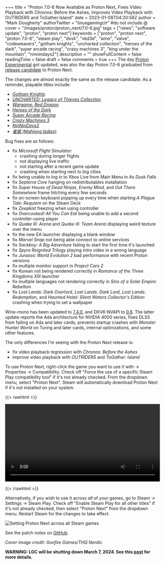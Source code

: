 +++
title = "Proton 7.0-6 Now Available as Proton Next, Fixes Video Playback with Chronos: Before the Ashes, Improves Video Playback with OUTRIDERS and ToGather:Island"
date = 2023-01-08T04:20:58Z
author = "Mark Dougherty"
authorTwitter = "linuxgamingctr" #do not include @
cover = "/images/proton/proton_next/7.0-6.jpg"
tags = ["news", "software update", "proton", "proton next"]
keywords = ["proton", "proton next", "proton 7.0-6", "steam play", "dxvk", "vkd3d", "wine", "valve", "codeweavers", "gotham knights", "uncharted collection", "heroes of the dark", "super arcade racing", "crazy machines 3", "king under the mountain", "ninnindays2"]
description = ""
showFullContent = false
readingTime = false
draft = false
comments = true
+++
The day [Proton Experimental](https://linuxgamingcentral.com/posts/proton-experimental-update-1-06-2023/) got updated, was also the day Proton 7.0-6 graduated from [release candidate](https://linuxgamingcentral.com/posts/proton-7.0-6-rc/) to Proton Next.

The changes are almost exactly the same as the release candidate. As a reminder, playable titles include:
- [*Gotham Knights*](https://store.steampowered.com/app/1496790/Gotham_Knights/)
- [*UNCHARTED: Legacy of Thieves Collection*](https://store.steampowered.com/app/1659420/UNCHARTED_Legacy_of_Thieves_Collection/)
- [*Wargame: Red Dragon*](https://store.steampowered.com/app/251060/Wargame_Red_Dragon/)
- [*Heroes of the Dark*](https://store.steampowered.com/app/1851330/Heroes_Of_The_Dark/)
- [*Super Arcade Racing*](https://store.steampowered.com/app/1103770/Super_Arcade_Racing/)
- [*Crazy Machines 3*](https://store.steampowered.com/app/351920/Crazy_Machines_3/)
- [*NinNinDays2*](https://store.steampowered.com/app/1698030/NinNinDays2/)
- [*雀姬 (Mahjong ladies)*](https://store.steampowered.com/app/1084520/_/)

Bug fixes are as follows:
- fix *Microsoft Flight Simulator*:
  - crashing during longer flights
  - not displaying live traffic
  - not starting after a recent game update
  - crashing when starting next to big cities
- fix being unable to log in to Xbox Live from Main Menu in *As Dusk Falls*
- fix *Septerra Core* hanging on redistributables installation
- fix *Super House of Dead Ninjas*, *Enemy Mind*, and *Out There Somewhere* frame hitching every few seconds
- fix on-screen keyboard popping up every time when starting *A Plague Tale: Requiem* on the Steam Deck
- fix *Zeepkist* freezing when using controller
- fix *Overcooked! All You Can Eat* being unable to add a second controller-using player
- fix *Quake III: Arena* and *Quake III: Team Arena* displaying weird texture over the menu
- fix the new EA launcher displaying a blank window
- fix *Marvel Snap* not being able connect to online services
- fix *Sackboy: A Big Adventure* failing to start the first time it's launched
- fix *Spyro Reignited Trilogy* playing intro video in a wrong language
- fix *Jurassic World Evolution 2* bad performance with recent Proton versions
- fix multiple monitor support in *Project Cars 2*
- fix Korean not being rendered correctly in *Romance of the Three Kingdoms XIII* launcher
- fix multiple languages not rendering correctly in *Sins of a Solar Empire: Rebellion*
- fix *Lost Lands: Dark Overlord*, *Lost Lands: Dark Lord*, *Lost Lands: Redemption*, and *Haunted Hotel: Silent Waters Collector's Edition* crashing when trying to set a wallpaper

Wine-mono has been updated to [7.4.0](https://github.com/madewokherd/wine-mono/releases/tag/wine-mono-7.4.0), and DXVK-NVAPI to [0.6](https://github.com/jp7677/dxvk-nvapi/releases/tag/v0.6). The latter update reports the Ada architecture for NVIDIA 4000 series, fixes DLSS from failing on Ada and later cards, prevents startup crashes with *Monster Hunter World* on Turing and later cards, internal optimzations, and some other features.

The only differences I'm seeing with the Proton Next release is:
- fix video playback regression with *Chronos: Before the Ashes*
- improve video playback with *OUTRIDERS* and *ToGather: Island*

To use Proton Next, right-click the game you want to use it with -> Properties -> Compatibility. Check off "Force the use of a specific Steam Play compatibility tool" if it's not already checked. From the dropdown menu, select "Proton Next". Steam will automatically download Proton Next if it's not installed on your system.

{{< rawhtml >}}

<video width=100% controls autoplay loop>
    <source src="/videos/proton/setting_up_proton_next_7.0-6.mp4" type="video/mp4">
    Your browser does not support the video tag.
</video>

{{< /rawhtml >}}

Alternatively, if you wish to use it across *all* of your games, go to Steam -> Settings -> Steam Play. Check off "Enable Steam Play for all other titles" if it's not already checked, then select "Proton Next" from the dropdown menu. Restart Steam for the changes to take effect.

![Setting Proton Next across all Steam games](/images/proton/proton_next/set_across_all_games.png)

See the patch notes on [GitHub](https://github.com/ValveSoftware/Proton/wiki/Changelog#70-6-available-as-proton-next).

*Cover image credit: Gunfire Games/THQ Nordic*

**WARNING: LGC will be shutting down March 7, 2024. See this [post](https://linuxgamingcentral.com/posts/the-end-of-lgc/) for more details.**

